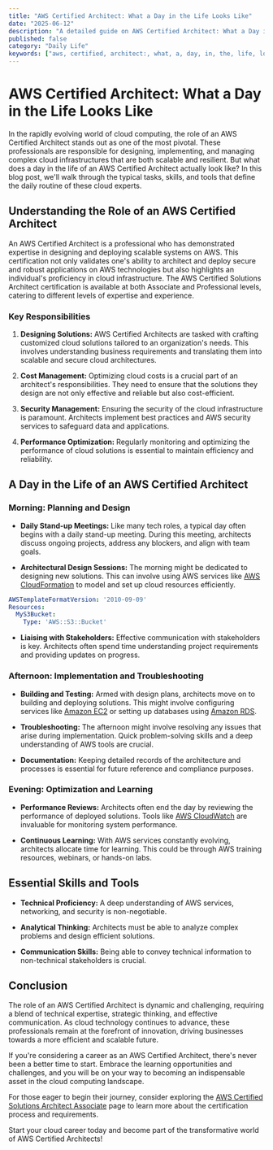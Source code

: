 ```yaml
---
title: "AWS Certified Architect: What a Day in the Life Looks Like"
date: "2025-06-12"
description: "A detailed guide on AWS Certified Architect: What a Day in the Life Looks Like"
published: false
category: "Daily Life"
keywords: ["aws, certified, architect:, what, a, day, in, the, life, looks, like"]
---
```


# AWS Certified Architect: What a Day in the Life Looks Like

In the rapidly evolving world of cloud computing, the role of an AWS Certified Architect stands out as one of the most pivotal. These professionals are responsible for designing, implementing, and managing complex cloud infrastructures that are both scalable and resilient. But what does a day in the life of an AWS Certified Architect actually look like? In this blog post, we'll walk through the typical tasks, skills, and tools that define the daily routine of these cloud experts.

## Understanding the Role of an AWS Certified Architect

An AWS Certified Architect is a professional who has demonstrated expertise in designing and deploying scalable systems on AWS. This certification not only validates one's ability to architect and deploy secure and robust applications on AWS technologies but also highlights an individual's proficiency in cloud infrastructure. The AWS Certified Solutions Architect certification is available at both Associate and Professional levels, catering to different levels of expertise and experience.

### Key Responsibilities

1. **Designing Solutions:** AWS Certified Architects are tasked with crafting customized cloud solutions tailored to an organization's needs. This involves understanding business requirements and translating them into scalable and secure cloud architectures.

2. **Cost Management:** Optimizing cloud costs is a crucial part of an architect's responsibilities. They need to ensure that the solutions they design are not only effective and reliable but also cost-efficient.

3. **Security Management:** Ensuring the security of the cloud infrastructure is paramount. Architects implement best practices and AWS security services to safeguard data and applications.

4. **Performance Optimization:** Regularly monitoring and optimizing the performance of cloud solutions is essential to maintain efficiency and reliability.

## A Day in the Life of an AWS Certified Architect

### Morning: Planning and Design

- **Daily Stand-up Meetings:** Like many tech roles, a typical day often begins with a daily stand-up meeting. During this meeting, architects discuss ongoing projects, address any blockers, and align with team goals.

- **Architectural Design Sessions:** The morning might be dedicated to designing new solutions. This can involve using AWS services like [AWS CloudFormation](https://aws.amazon.com/cloudformation/) to model and set up cloud resources efficiently.

```yaml
AWSTemplateFormatVersion: '2010-09-09'
Resources:
  MyS3Bucket:
    Type: 'AWS::S3::Bucket'
```

- **Liaising with Stakeholders:** Effective communication with stakeholders is key. Architects often spend time understanding project requirements and providing updates on progress.

### Afternoon: Implementation and Troubleshooting

- **Building and Testing:** Armed with design plans, architects move on to building and deploying solutions. This might involve configuring services like [Amazon EC2](https://aws.amazon.com/ec2/) or setting up databases using [Amazon RDS](https://aws.amazon.com/rds/).

- **Troubleshooting:** The afternoon might involve resolving any issues that arise during implementation. Quick problem-solving skills and a deep understanding of AWS tools are crucial.

- **Documentation:** Keeping detailed records of the architecture and processes is essential for future reference and compliance purposes.

### Evening: Optimization and Learning

- **Performance Reviews:** Architects often end the day by reviewing the performance of deployed solutions. Tools like [AWS CloudWatch](https://aws.amazon.com/cloudwatch/) are invaluable for monitoring system performance.

- **Continuous Learning:** With AWS services constantly evolving, architects allocate time for learning. This could be through AWS training resources, webinars, or hands-on labs.

## Essential Skills and Tools

- **Technical Proficiency:** A deep understanding of AWS services, networking, and security is non-negotiable.

- **Analytical Thinking:** Architects must be able to analyze complex problems and design efficient solutions.

- **Communication Skills:** Being able to convey technical information to non-technical stakeholders is crucial.

## Conclusion

The role of an AWS Certified Architect is dynamic and challenging, requiring a blend of technical expertise, strategic thinking, and effective communication. As cloud technology continues to advance, these professionals remain at the forefront of innovation, driving businesses towards a more efficient and scalable future.

If you're considering a career as an AWS Certified Architect, there's never been a better time to start. Embrace the learning opportunities and challenges, and you will be on your way to becoming an indispensable asset in the cloud computing landscape.

For those eager to begin their journey, consider exploring the [AWS Certified Solutions Architect Associate](https://aws.amazon.com/certification/certified-solutions-architect-associate/) page to learn more about the certification process and requirements. 

Start your cloud career today and become part of the transformative world of AWS Certified Architects!